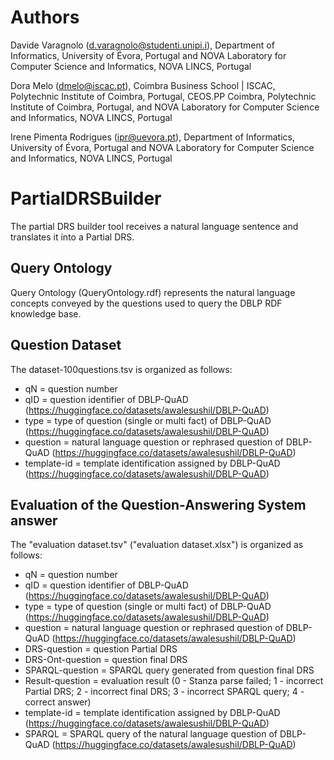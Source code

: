 # Authors
Davide Varagnolo (d.varagnolo@studenti.unipi.i), Department of Informatics, University of Évora, Portugal and NOVA Laboratory for Computer Science and Informatics, NOVA LINCS, Portugal

Dora Melo (dmelo@iscac.pt), Coimbra Business School | ISCAC, Polytechnic Institute of Coimbra, Portugal, CEOS.PP Coimbra, Polytechnic Institute of Coimbra, Portugal, and NOVA Laboratory for Computer Science and Informatics, NOVA LINCS, Portugal

Irene Pimenta Rodrigues (ipr@uevora.pt), Department of Informatics, University of Évora, Portugal and NOVA Laboratory for Computer Science and Informatics, NOVA LINCS, Portugal


# PartialDRSBuilder
The partial DRS builder tool receives a natural language sentence and translates it into a Partial DRS.

## Query Ontology

Query Ontology (QueryOntology.rdf) represents the natural language concepts conveyed by the questions used to query the DBLP RDF knowledge base.

## Question Dataset

The dataset-100questions.tsv is organized as follows:
* qN = question number
* qID = question identifier of DBLP-QuAD (https://huggingface.co/datasets/awalesushil/DBLP-QuAD)
* type = type of question (single or multi fact) of DBLP-QuAD (https://huggingface.co/datasets/awalesushil/DBLP-QuAD)
* question = natural language question or rephrased question of DBLP-QuAD (https://huggingface.co/datasets/awalesushil/DBLP-QuAD)
* template-id = template identification assigned by DBLP-QuAD (https://huggingface.co/datasets/awalesushil/DBLP-QuAD)

## Evaluation of the Question-Answering System answer

The "evaluation dataset.tsv" ("evaluation dataset.xlsx") is organized as follows:
* qN = question number
* qID = question identifier of DBLP-QuAD (https://huggingface.co/datasets/awalesushil/DBLP-QuAD)
* type = type of question (single or multi fact) of DBLP-QuAD (https://huggingface.co/datasets/awalesushil/DBLP-QuAD)
* question = natural language question or rephrased question of DBLP-QuAD (https://huggingface.co/datasets/awalesushil/DBLP-QuAD)
* DRS-question = question Partial DRS 
* DRS-Ont-question = question final DRS
* SPARQL-question = SPARQL query generated from question final DRS
* Result-question = evaluation result (0 - Stanza parse failed; 1 - incorrect Partial DRS; 2 - incorrect final DRS; 3 - incorrect SPARQL query; 4 - correct answer)
* template-id = template identification assigned by DBLP-QuAD (https://huggingface.co/datasets/awalesushil/DBLP-QuAD)
* SPARQL = SPARQL query of the natural language question of DBLP-QuAD (https://huggingface.co/datasets/awalesushil/DBLP-QuAD)
